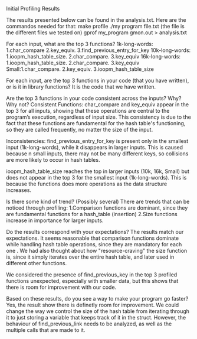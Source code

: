 Initial Profiling Results

The results presented below can be found in the analysis.txt. Here are the commandos needed for that:
make profile
./my program file.txt (the file is the different files we tested on)
gprof my_program gmon.out > analysis.txt



For each input, what are the top 3 functions?
1k-long-words: 1.char_compare  2.key_equiv. 3.find_previous_entry_for_key
10k-long-words: 1.ioopm_hash_table_size.   2.char_compare.  3.key_equiv
16k-long-words: 1.ioopm_hash_table_size.   2.char_compare.  3.key_equiv
Small:1.char_compare.  2.key_equiv.  3.ioopm_hash_table_size


For each input, are the top 3 functions in your code (that you have written), or is it in library functions?
It is the code that we have written.


Are the top 3 functions in your code consistent across the inputs? Why? Why not?
Consistent Functions:
char_compare and key_equiv appear in the top 3 for all inputs, showing that these operations are central to the program’s execution, regardless of input size. This consistency is due to the fact that these functions are fundamental for the hash table's functioning, so they are called frequently, no matter the size of the input. 

Inconsistencies:
find_previous_entry_for_key is present only in the smallest input (1k-long-words), while it disappears in larger inputs. This is caused because n small inputs, there may not be many different keys, so collisions are more likely to occur in hash tables. 

ioopm_hash_table_size reaches the top in larger inputs (10k, 16k, Small) but does not appear in the top 3 for the smallest input (1k-long-words). This is because the functions does more operations as the data structure increases.


Is there some kind of trend? (Possibly several)
There are trends that can be noticed through profiling:
1.Comparison functions are dominant, since they are fundamental functions for a hash_table (insertion)
2.Size functions increase in importance for larger inputs.


Do the results correspond with your expectations?
The results match our expectations. It seems reasonable that comparison functions dominate while handling hash table operations, since they are mandatory for each one . We had also thought about how "resource-craving" the size function is, since it simply iterates over the entire hash table, and later used in different other functions. 

We considered the presence of find_previous_key in the top 3 profiled functions unexpected, especially with smaller data, but this shows that there is room for improvement with our code. 

Based on these results, do you see a way to make your program go faster?
Yes, the result show there is definetly room for improvement. We could change the way we control the size of the hash table from iterating through it to just storing a variable that keeps track of it in the struct. However, the behaviour of find_previous_link needs to be analyzed, as well as the multiple calls that are made to it. 
